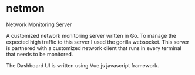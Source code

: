 # netmon
Network Monitoring Server

A customized network monitoring server written in Go. To manage the expected high traffic to this server I used the gorilla websocket.
This server is partnered with a customized network client that runs in every terminal that needs to be monitored.

The Dashboard UI is written using Vue.js javascript framework.

